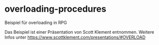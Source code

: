 # overloading-procedures
Beispiel für overloading in RPG

Das Beispiel ist einer Präsentation von Scott Klement entnommen.
Weitere Infos unter https://www.scottklement.com/presentations/#OVERLOAD
